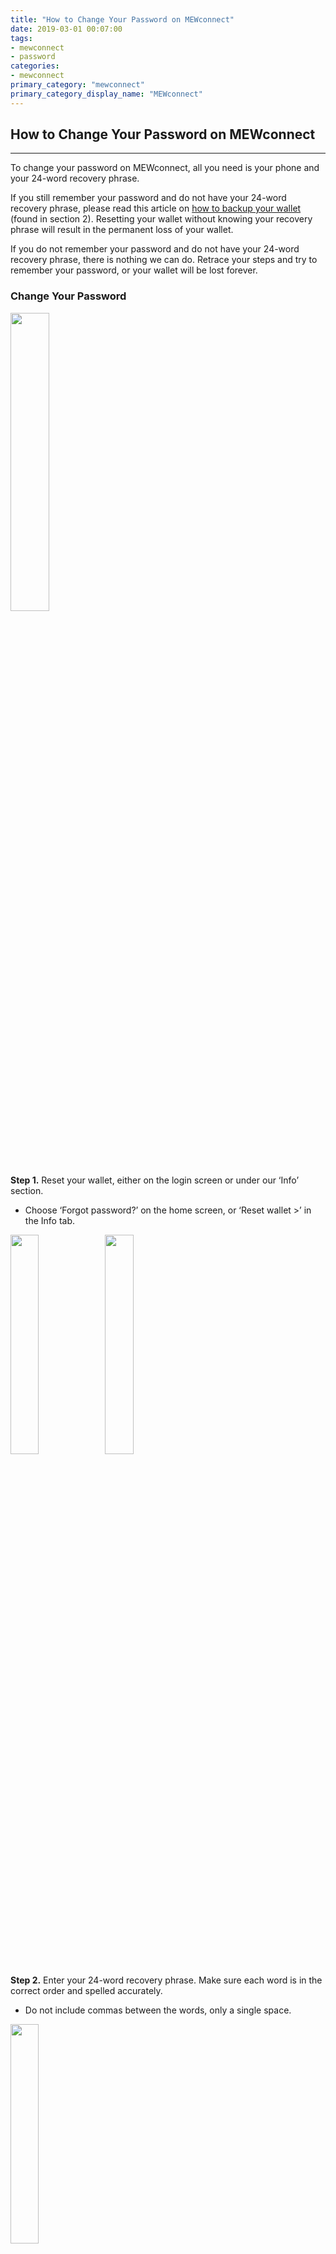 ```yaml
---
title: "How to Change Your Password on MEWconnect"
date: 2019-03-01 00:07:00
tags:
- mewconnect
- password
categories:
- mewconnect
primary_category: "mewconnect"
primary_category_display_name: "MEWconnect"
---
```


## How to Change Your Password on MEWconnect
***

To change your password on MEWconnect, all you need is your phone and your 24-word recovery phrase. 

If you still remember your password and do not have your 24-word recovery phrase, please read this article on [how to backup your wallet]() (found in section 2). Resetting your wallet without knowing your recovery phrase will result in the permanent loss of your wallet.

If you do not remember your password and do not have your 24-word recovery phrase, there is nothing we can do. Retrace your steps and try to remember your password, or your wallet will be lost forever. 



### Change Your Password

<img src="https://github.com/stephenmew/KBimages/blob/master/ForgotPassMC.jpg?raw=true" width="35%">

**Step 1.** Reset your wallet, either on the login screen or under our ‘Info’ section. 
* Choose ‘Forgot password?’ on the home screen, or ‘Reset wallet >’ in the Info tab.



<img src="https://github.com/stephenmew/KBimages/blob/master/MainResetMC.jpg?raw=true" width="30%"><img src="https://github.com/stephenmew/KBimages/blob/master/InfoResetMC.jpg?raw=true" width=" 30%">



**Step 2.** Enter your 24-word recovery phrase. Make sure each word is in the correct order and spelled accurately. 
* Do not include commas between the words, only a single space.



<img src="https://github.com/stephenmew/KBimages/blob/master/RecoverMC.jpg?raw=true" width="30%">



**Step 3.** Enter a new password. Please choose a difficult one, for increased security. 
* Be sure to write this password down somewhere, so you don’t forget it! 
* We cannot recover or change your password for you.



<img src="https://github.com/stephenmew/KBimages/blob/master/YoureDoneMC.jpg?raw=true" width="30%">



**Step 4.** Celebrate, you’re done!

